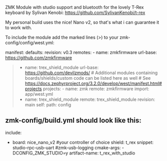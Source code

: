 ZMK Module with studio support and bluetooth for the lovely T-Rex keyboard by Sylivan Kenobi:
https://github.com/SylivanKenobi/t-rex

My personal build uses the nice! Nano v2, so that's what i can guarantee it to work with.

To include the module add the marked lines (>) to your zmk-config/config/west.yml:

manifest:
  defaults:
    revision: v0.3
  remotes:
    - name: zmkfirmware
      url-base: https://github.com/zmkfirmware
>    - name: trex_shield_module
>      url-base: https://github.com/devilzmods/
    # Additional modules containing boards/shields/custom code can be listed here as well
    # See https://docs.zephyrproject.org/3.2.0/develop/west/manifest.html#projects
  projects:
    - name: zmk
      remote: zmkfirmware
      import: app/west.yml
>    - name: trex_shield_module
>      remote: trex_shield_module
>      revision: main
  self:
    path: config

zmk-config/build.yml should look like this:
---
include:
  - board: nice_nano_v2 #your controller of choice
    shield: t_rex
    snippet: studio-rpc-usb-uart #zmk-usb-logging 
    cmake-args: -DCONFIG_ZMK_STUDIO=y
    artifact-name: t_rex_with_studio
